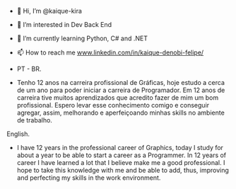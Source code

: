 - 👋 Hi, I’m @kaique-kira
- 👀 I’m interested in Dev Back End
- 🌱 I’m currently learning Python, C# and .NET
- 📫 How to reach me www.linkedin.com/in/kaique-denobi-felipe/
- PT - BR.

- Tenho 12 anos na carreira profissional de Gráficas, hoje estudo a cerca de um ano para poder iniciar a carreira de Programador. Em 12 anos de carreira tive muitos aprendizados que acredito fazer de mim um bom profissional.
Espero levar esse conhecimento comigo e conseguir agregar, assim, melhorando e aperfeiçoando minhas skills no ambiente de trabalho.

English.

- I have 12 years in the professional career of Graphics, today I study for about a year to be able to start a career as a Programmer. In 12 years of career I have learned a lot that I believe make me a good professional.
I hope to take this knowledge with me and be able to add, thus, improving and perfecting my skills in the work environment.


<!---
kaique-kira/kaique-kira is a ✨ special ✨ repository because its `README.md` (this file) appears on your GitHub profile.
You can click the Preview link to take a look at your changes.
--->
